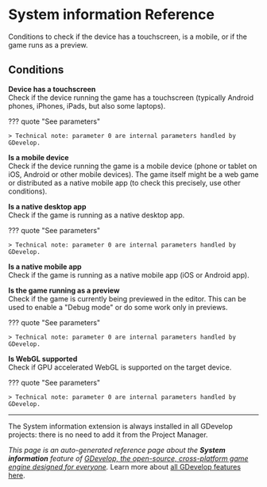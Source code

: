 # System information Reference

Conditions to check if the device has a touchscreen, is a mobile, or if the game runs as a preview. 

## Conditions

**Device has a touchscreen**  
Check if the device running the game has a touchscreen (typically Android phones, iPhones, iPads, but also some laptops).

??? quote "See parameters"



    > Technical note: parameter 0 are internal parameters handled by GDevelop.

**Is a mobile device**  
Check if the device running the game is a mobile device (phone or tablet on iOS, Android or other mobile devices). The game itself might be a web game or distributed as a native mobile app (to check this precisely, use other conditions).

**Is a native desktop app**  
Check if the game is running as a native desktop app.

??? quote "See parameters"



    > Technical note: parameter 0 are internal parameters handled by GDevelop.

**Is a native mobile app**  
Check if the game is running as a native mobile app (iOS or Android app).

**Is the game running as a preview**  
Check if the game is currently being previewed in the editor. This can be used to enable a "Debug mode" or do some work only in previews.

??? quote "See parameters"



    > Technical note: parameter 0 are internal parameters handled by GDevelop.

**Is WebGL supported**  
Check if GPU accelerated WebGL is supported on the target device.

??? quote "See parameters"



    > Technical note: parameter 0 are internal parameters handled by GDevelop.





---

The System information extension is always installed in all GDevelop projects: there is no need to add it from the Project Manager.

*This page is an auto-generated reference page about the **System information** feature of [GDevelop, the open-source, cross-platform game engine designed for everyone](https://gdevelop.io/).* Learn more about [all GDevelop features here](/gdevelop5/all-features).